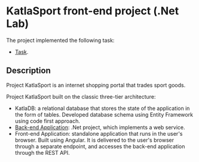 # KatlaSport front-end project (.Net Lab)

The project implemented the following task: 
- [Task](https://github.com/alexander-rykov/katla-sport).

## Description 

Project KatlaSport is an internet shopping portal that trades sport goods.

Project KatlaSport built on the classic three-tier architecture:
- KatlaDB: a relational database that stores the state of the application in the form of tables. Developed database schema using Entity Framework using code first approach.
- [Back-end Application](https://github.com/kateLab/Katla-sport): .Net project, which implements a web service.
- Front-end Application: standalone application that runs in the user's browser. Built using Angular. It is delivered to the user's browser through a separate endpoint, and accesses the back-end application through the REST API.
